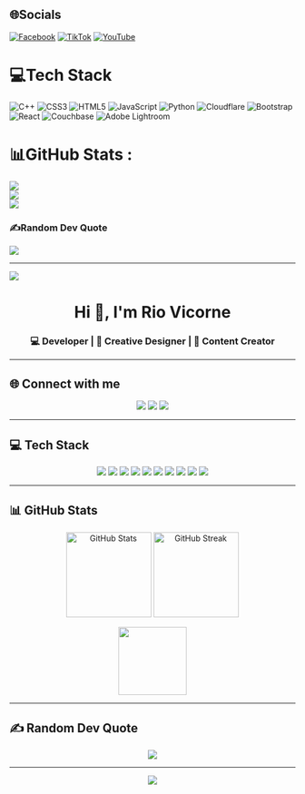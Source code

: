 
## 🌐Socials
[![Facebook](https://img.shields.io/badge/Facebook-%231877F2.svg?logo=Facebook&logoColor=white)](https://www.facebook.com/Rio.Vicorne) [![TikTok](https://img.shields.io/badge/TikTok-%23000000.svg?logo=TikTok&logoColor=white)](https://www.tiktok.com/@rio_vicorne?_t=ZS-8yjjuRRuVdK&_r=1) [![YouTube](https://img.shields.io/badge/YouTube-%23FF0000.svg?logo=YouTube&logoColor=white)](https://youtube.com/@regulusconerias?si=CHvL2hobfj4uPUMu) 

# 💻Tech Stack
![C++](https://img.shields.io/badge/c++-%2300599C.svg?style=flat&logo=c%2B%2B&logoColor=white) ![CSS3](https://img.shields.io/badge/css3-%231572B6.svg?style=flat&logo=css3&logoColor=white) ![HTML5](https://img.shields.io/badge/html5-%23E34F26.svg?style=flat&logo=html5&logoColor=white) ![JavaScript](https://img.shields.io/badge/javascript-%23323330.svg?style=flat&logo=javascript&logoColor=%23F7DF1E) ![Python](https://img.shields.io/badge/python-3670A0?style=flat&logo=python&logoColor=ffdd54) ![Cloudflare](https://img.shields.io/badge/Cloudflare-F38020?style=flat&logo=Cloudflare&logoColor=white) ![Bootstrap](https://img.shields.io/badge/bootstrap-%23563D7C.svg?style=flat&logo=bootstrap&logoColor=white) ![React](https://img.shields.io/badge/react-%2320232a.svg?style=flat&logo=react&logoColor=%2361DAFB) ![Couchbase](https://img.shields.io/badge/Couchbase-EA2328?style=flat&logo=couchbase&logoColor=white) ![Adobe Lightroom](https://img.shields.io/badge/Adobe%20Lightroom-31A8FF.svg?style=flat&logo=Adobe%20Lightroom&logoColor=white)
# 📊GitHub Stats :
![](https://github-readme-stats.vercel.app/api?username=RioVicorne&theme=radical&hide_border=false&include_all_commits=true&count_private=false)<br/>
![](https://github-readme-streak-stats.herokuapp.com/?user=RioVicorne&theme=radical&hide_border=false)<br/>
![](https://github-readme-stats.vercel.app/api/top-langs/?username=RioVicorne&theme=radical&hide_border=false&include_all_commits=true&count_private=false&layout=compact)

### ✍️Random Dev Quote
![](https://quotes-github-readme.vercel.app/api?type=horizontal&theme=radical)

---
[![](https://visitcount.itsvg.in/api?id=RioVicorne&icon=0&color=0)](https://visitcount.itsvg.in)



<h1 align="center">Hi 👋, I'm Rio Vicorne</h1>
<h3 align="center">💻 Developer | 🎨 Creative Designer | 📱 Content Creator</h3>

---

## 🌐 Connect with me  
<p align="center">
  <a href="https://www.facebook.com/Rio.Vicorne"><img src="https://img.shields.io/badge/Facebook-%231877F2.svg?style=for-the-badge&logo=Facebook&logoColor=white" /></a>
  <a href="https://www.tiktok.com/@rio_vicorne?_t=ZS-8yjjuRRuVdK&_r=1"><img src="https://img.shields.io/badge/TikTok-%23000000.svg?style=for-the-badge&logo=TikTok&logoColor=white" /></a>
  <a href="https://youtube.com/@regulusconerias?si=CHvL2hobfj4uPUMu"><img src="https://img.shields.io/badge/YouTube-%23FF0000.svg?style=for-the-badge&logo=YouTube&logoColor=white" /></a>
</p>

---

## 💻 Tech Stack  
<p align="center">
  <img src="https://img.shields.io/badge/C++-%2300599C.svg?style=for-the-badge&logo=c%2B%2B&logoColor=white" />
  <img src="https://img.shields.io/badge/CSS3-%231572B6.svg?style=for-the-badge&logo=css3&logoColor=white" />
  <img src="https://img.shields.io/badge/HTML5-%23E34F26.svg?style=for-the-badge&logo=html5&logoColor=white" />
  <img src="https://img.shields.io/badge/JavaScript-%23323330.svg?style=for-the-badge&logo=javascript&logoColor=%23F7DF1E" />
  <img src="https://img.shields.io/badge/Python-3670A0?style=for-the-badge&logo=python&logoColor=ffdd54" />
  <img src="https://img.shields.io/badge/Cloudflare-F38020?style=for-the-badge&logo=Cloudflare&logoColor=white" />
  <img src="https://img.shields.io/badge/Bootstrap-%23563D7C.svg?style=for-the-badge&logo=bootstrap&logoColor=white" />
  <img src="https://img.shields.io/badge/React-%2320232a.svg?style=for-the-badge&logo=react&logoColor=%2361DAFB" />
  <img src="https://img.shields.io/badge/Couchbase-EA2328?style=for-the-badge&logo=couchbase&logoColor=white" />
  <img src="https://img.shields.io/badge/Adobe%20Lightroom-31A8FF.svg?style=for-the-badge&logo=Adobe%20Lightroom&logoColor=white" />
</p>

---

## 📊 GitHub Stats  
<p align="center">
  <img src="https://github-readme-stats.vercel.app/api?username=RioVicorne&theme=radical&hide_border=false&include_all_commits=true&count_private=false" alt="GitHub Stats" height="150" />
  <img src="https://github-readme-streak-stats.herokuapp.com/?user=RioVicorne&theme=radical&hide_border=false" alt="GitHub Streak" height="150" />
</p>
<p align="center">
  <img src="https://github-readme-stats.vercel.app/api/top-langs/?username=RioVicorne&theme=radical&hide_border=false&include_all_commits=true&count_private=false&layout=compact" height="120" />
</p>

---

## ✍️ Random Dev Quote  
<p align="center">
  <img src="https://quotes-github-readme.vercel.app/api?type=horizontal&theme=radical" />
</p>

---

<p align="center">
  <img src="https://visitcount.itsvg.in/api?id=RioVicorne&icon=0&color=0" />
</p>
